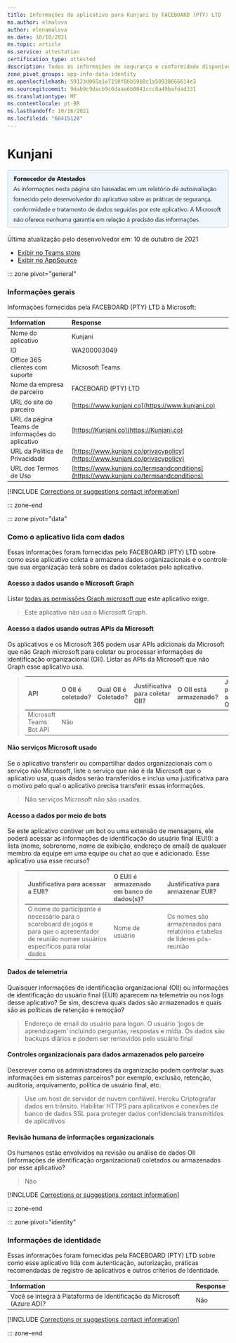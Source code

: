 ```yaml
---
title: Informações do aplicativo para Kunjani by FACEBOARD (PTY) LTD
ms.author: elmalova
author: elenamalova
ms.date: 10/10/2021
ms.topic: article
ms.service: attestation
certification_type: attested
description: Todas as informações de segurança e conformidade disponíveis para Kunjani, suas políticas de tratamento de dados, suas Microsoft Cloud App Security de catálogo de aplicativos e informações de segurança/conformidade no Registro STAR do CSA.
zone_pivot_groups: app-info-data-identity
ms.openlocfilehash: 59123d065a1e7150f86b59b8c1a50938666614e3
ms.sourcegitcommit: 9dab9c9dacb9c6daaa6b0041ccc8a49bafdad331
ms.translationtype: MT
ms.contentlocale: pt-BR
ms.lasthandoff: 10/16/2021
ms.locfileid: "60415128"
---
```

# <a name="kunjani"></a>Kunjani

<p></p>
<img alt="Publisher Attestation: The information on this page is based on a self-assessment report provided by the app developer on the security, compliance, and data handling practices followed by this app. Microsoft makes no guarantees regarding the accuracy of the information." src="../media/attested.png" width="650" />
<p>Última atualização pelo desenvolvedor em: 10 de outubro de 2021</p>

* <a href="https://teams.microsoft.com/l/app/6b4ac65a-764d-4021-bf3f-40cb2d137a33" target="_blank">Exibir no Teams store</a>
* <a href="https://appsource.microsoft.com/product/office/WA200003049" target="_blank">Exibir no AppSource</a>

::: zone pivot="general"

### <a name="general-information"></a>Informações gerais

Informações fornecidas pela FACEBOARD (PTY) LTD à Microsoft:

| **Information** | **Response** |
|:----------------|:-------------|
| Nome do aplicativo | Kunjani |
| ID | WA200003049 |
| Office 365 clientes com suporte | Microsoft Teams |
| Nome da empresa de parceiro | FACEBOARD (PTY) LTD |
| URL do site do parceiro | [https://www.kunjani.co](https://www.kunjani.co) |
| URL da página Teams de informações do aplicativo | [https://Kunjani.co](https://Kunjani.co) |
| URL da Política de Privacidade | [https://www.kunjani.co/privacypolicy](https://www.kunjani.co/privacypolicy) |
| URL dos Termos de Uso | [https://www.kunjani.co/termsandconditions](https://www.kunjani.co/termsandconditions) |

 [!INCLUDE [Corrections or suggestions contact information](../includes/corrections-or-suggestions.md)]

::: zone-end

::: zone pivot="data"

### <a name="how-the-app-handles-data"></a>Como o aplicativo lida com dados

Essas informações foram fornecidas pelo FACEBOARD (PTY) LTD sobre como esse aplicativo coleta e armazena dados organizacionais e o controle que sua organização terá sobre os dados coletados pelo aplicativo.

#### <a name="data-access-using-microsoft-graph"></a>Acesso a dados usando o Microsoft Graph

Listar [todas as permissões Graph microsoft que](https://docs.microsoft.com/graph/permissions-reference) este aplicativo exige.

>Este aplicativo não usa o Microsoft Graph.

#### <a name="data-access-using-other-microsoft-apis"></a>Acesso a dados usando outras APIs da Microsoft

Os aplicativos e os Microsoft 365 podem usar APIs adicionais da Microsoft que não Graph microsoft para coletar ou processar informações de identificação organizacional (OII). Listar as APIs da Microsoft que não Graph esse aplicativo usa.

>| **API** |  **O OII é coletado?** |  **Qual OII é Coletado?** | **Justificativa para coletar OII?** | **O OII está armazenado?** | **Justificativa para armazenar OII?** |
>|:--------|:-----------------------|:----------------------------|:--------------------------------------|:-------------------|:-----------------------------------|
>| Microsoft Teams Bot API | Não |  |  |  |  |

#### <a name="non-microsoft-services-used"></a>Não serviços Microsoft usado

Se o aplicativo transferir ou compartilhar dados organizacionais com o serviço não Microsoft, liste o serviço que não é da Microsoft que o aplicativo usa, quais dados serão transferidos e inclua uma justificativa para o motivo pelo qual o aplicativo precisa transferir essas informações.

>Não serviços Microsoft não são usados.

#### <a name="data-access-via-bots"></a>Acesso a dados por meio de bots

Se este aplicativo contiver um bot ou uma extensão de mensagens, ele poderá acessar as informações de identificação do usuário final (EUII): a lista (nome, sobrenome, nome de exibição, endereço de email) de qualquer membro da equipe em uma equipe ou chat ao que é adicionado. Esse aplicativo usa esse recurso?

>| **Justificativa para acessar a EUII?**  | **O EUII é armazenado em banco de dados(s)?** | **Justificativa para armazenar EUII?** |
>|:---------------------------------------|:-----------------------------------|:------------------------------------|
>| O nome do participante é necessário para o scoreboard de jogos e para que o apresentador de reunião nomee usuários específicos para rolar dados  | Nome de usuário | Os nomes são armazenados para relatórios e tabelas de líderes pós-reunião  |


#### <a name="telemetry-data"></a>Dados de telemetria

Quaisquer informações de identificação organizacional (OII) ou informações de identificação do usuário final (EUII) aparecem na telemetria ou nos logs desse aplicativo? Se sim, descreva quais dados são armazenados e quais são as políticas de retenção e remoção?

>Endereço de email do usuário para logon. O usuário &#8216;jogos de aprendizagem&#8217; incluindo perguntas, respostas e mídia. Os dados são backups diários e podem ser removidos pelo usuário final 

#### <a name="organizational-controls-for-data-stored-by-partner"></a>Controles organizacionais para dados armazenados pelo parceiro

Descrever como os administradores da organização podem controlar suas informações em sistemas parceiros? por exemplo, exclusão, retenção, auditoria, arquivamento, política de usuário final, etc.

>Use um host de servidor de nuvem confiável. Heroku Criptografar dados em trânsito. Habilitar HTTPS para aplicativos e conexões de banco de dados SSL para proteger dados confidenciais transmitidos de aplicativos

#### <a name="human-review-of-organizational-information"></a>Revisão humana de informações organizacionais

Os humanos estão envolvidos na revisão ou análise de dados OII (informações de identificação organizacional) coletados ou armazenados por esse aplicativo?

>Não

[!INCLUDE [Corrections or suggestions contact information](../includes/corrections-or-suggestions.md)]

::: zone-end


::: zone pivot="identity"

### <a name="identity-information"></a>Informações de identidade

Essas informações foram fornecidas pela FACEBOARD (PTY) LTD sobre como esse aplicativo lida com autenticação, autorização, práticas recomendadas de registro de aplicativos e outros critérios de Identidade.

| **Information** | **Response** |
|:----------------|:-------------|
| Você se integra à Plataforma de Identificação da Microsoft (Azure AD)?  | Não |

[!INCLUDE [Corrections or suggestions contact information](../includes/corrections-or-suggestions.md)]

::: zone-end

